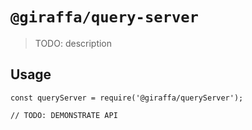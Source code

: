 # `@giraffa/query-server`

> TODO: description

## Usage

```
const queryServer = require('@giraffa/queryServer');

// TODO: DEMONSTRATE API
```
